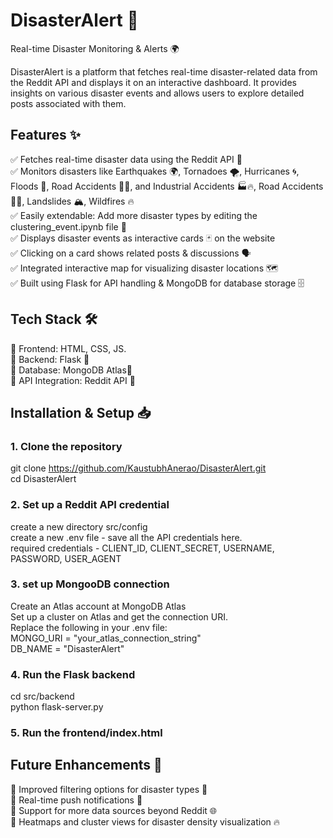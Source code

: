 # DisasterAlert 🚀
Real-time Disaster Monitoring & Alerts 🌍

DisasterAlert is a platform that fetches real-time disaster-related data from the Reddit API and displays it on an interactive dashboard. It provides insights on various disaster events and allows users to explore detailed posts associated with them.

## Features ✨

✅ Fetches real-time disaster data using the Reddit API 🔄  
✅ Monitors disasters like Earthquakes 🌍, Tornadoes 🌪, Hurricanes 🌀, Floods 🌊, Road Accidents 🚗💥, and Industrial Accidents 🏭🔥, Road Accidents 🚗💥, Landslides 🏔, Wildfires 🔥  
✅ Easily extendable: Add more disaster types by editing the clustering_event.ipynb file 📂  
✅ Displays disaster events as interactive cards 🃏 on the website  
✅ Clicking on a card shows related posts & discussions 🗣  
✅ Integrated interactive map for visualizing disaster locations 🗺  
✅ Built using Flask for API handling & MongoDB for database storage 🗄  


## Tech Stack 🛠
🔹 Frontend: HTML, CSS, JS.  
🔹 Backend: Flask 🐍  
🔹 Database: MongoDB Atlas🍃  
🔹 API Integration: Reddit API 🛜  



## Installation & Setup 📥 

### 1. Clone the repository
git clone https://github.com/KaustubhAnerao/DisasterAlert.git  
cd DisasterAlert

### 2. Set up a Reddit API credential 
create a new directory src/config   
create a new .env file - save all the API credentials here.  
required credentials - CLIENT_ID, CLIENT_SECRET, USERNAME, PASSWORD, USER_AGENT   

### 3. set up MongooDB connection
Create an Atlas account at MongoDB Atlas  
Set up a cluster on Atlas and get the connection URI.  
Replace the following in your .env file:  
MONGO_URI = "your_atlas_connection_string"  
DB_NAME = "DisasterAlert"  

### 4. Run the Flask backend
cd src/backend  
python flask-server.py  

### 5. Run the frontend/index.html


## Future Enhancements 🎯
🔹 Improved filtering options for disaster types 📌  
🔹 Real-time push notifications 🔔  
🔹 Support for more data sources beyond Reddit 🌐  
🔹 Heatmaps and cluster views for disaster density visualization 🔥  
